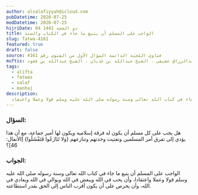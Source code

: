 ```yaml
---
author: alsalafiyyah@icloud.com
pubDatetime: 2020-07-25
modDatetime: 2020-07-25
hijriDate: 04 ذو الحجة 1441
title: الواجب على المسلم أن يتبع ما جاء في الكتاب والسنة
slug: fatwa-4161
featured: true
draft: false
source: فتاوى اللجنة الدائمة السؤال الأول من الفتوى رقم 4161
muftis: الشيخ بن باز ، الشيخ عبدالرزاق عفيفي ، الشيخ عبدالله بن غديان ، الشيخ عبدالله بن قعود
tags:
  - alifta
  - fatwas
  - salaf
  - manhaj
description:
  الواجب على المسلم أن يتبع ما جاء في كتاب الله تعالى وسنة رسوله صلى الله عليه وسلم قولا وعملا واعتقاد
--- 
```


### السؤال:
هل يجب على كل مسلم أن يكون له فرقة إسلامية ويكون لها أمير جماعة، مع أن هذا يؤدي إلى تفرق أمر المسلمين وتفتيت وحدتهم وتنازعهم {وَلا تَنَازَعُوا فَتَفْشَلُوا} [الأنفال: 46]؟

### الجواب:
الواجب على المسلم أن يتبع ما جاء في كتاب الله تعالى وسنة رسوله صلى الله عليه وسلم قولا وعملا واعتقادا، وأن يحب في الله ويبغض في الله ويوالي في الله ويعادي في الله، وأن يحرص على أن يكون أقرب الناس إلى الحق بقدر استطاعته.

